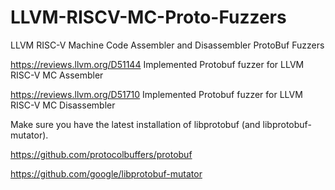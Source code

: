# LLVM-RISCV-MC-Proto-Fuzzers
LLVM RISC-V Machine Code Assembler and Disassembler ProtoBuf Fuzzers

https://reviews.llvm.org/D51144 Implemented Protobuf fuzzer for LLVM RISC-V MC Assembler

https://reviews.llvm.org/D51710 Implemented Protobuf fuzzer for LLVM RISC-V MC Disassembler


Make sure you have the latest installation of libprotobuf (and libprotobuf-mutator).

https://github.com/protocolbuffers/protobuf

https://github.com/google/libprotobuf-mutator

